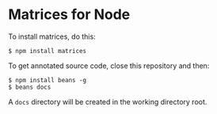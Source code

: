 # Matrices for Node

To install matrices, do this:

    $ npm install matrices

To get annotated source code, close this repository and then:

    $ npm install beans -g
    $ beans docs

A `docs` directory will be created in the working directory root.
